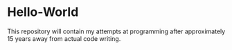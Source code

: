 # Hello-World
This repository will contain my attempts at programming after approximately 15 years away from actual code writing.
